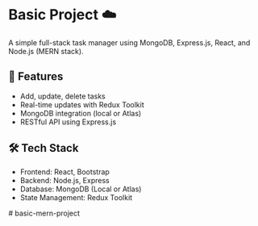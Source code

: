# Basic Project ☁️

A simple full-stack task manager using MongoDB, Express.js, React, and Node.js (MERN stack).

## 🚀 Features

- Add, update, delete tasks
- Real-time updates with Redux Toolkit
- MongoDB integration (local or Atlas)
- RESTful API using Express.js

## 🛠 Tech Stack

- Frontend: React, Bootstrap
- Backend: Node.js, Express
- Database: MongoDB (Local or Atlas)
- State Management: Redux Toolkit

#   b a s i c - m e r n - p r o j e c t  
 